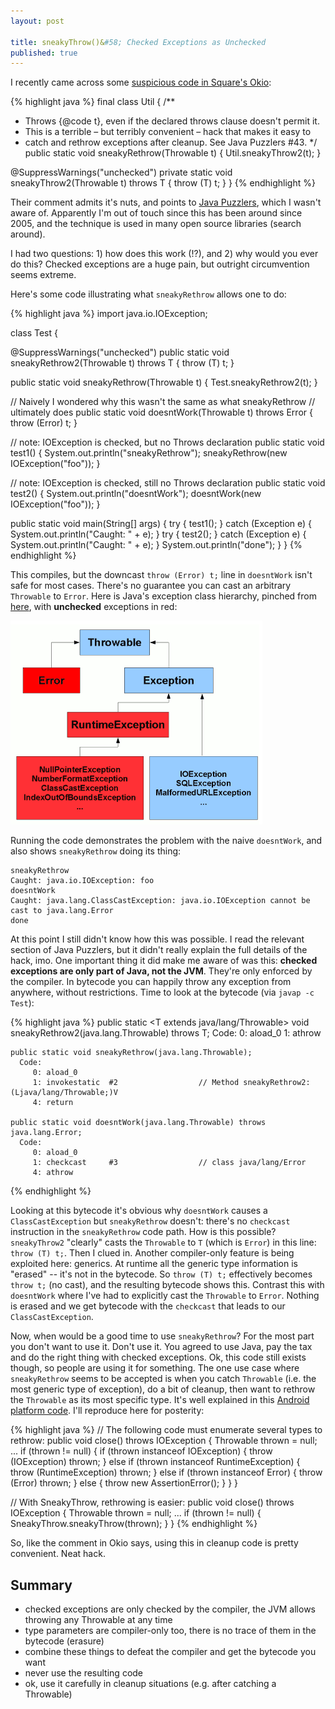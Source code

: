 ```yaml
---
layout: post

title: sneakyThrow()&#58; Checked Exceptions as Unchecked
published: true
---
```


I recently came across some [suspicious code in Square's
Okio](https://github.com/square/okio/blob/c200cb65ddf37fc4d11c01205ae1dd1eaf5f1136/okio/src/main/java/okio/Util.java#L64):

{% highlight java %}
final class Util {
  /**
   * Throws {@code t}, even if the declared throws clause doesn't permit it.
   * This is a terrible – but terribly convenient – hack that makes it easy to
   * catch and rethrow exceptions after cleanup. See Java Puzzlers #43.
   */
  public static void sneakyRethrow(Throwable t) {
    Util.<Error>sneakyThrow2(t);
  }

  @SuppressWarnings("unchecked")
  private static <T extends Throwable> void sneakyThrow2(Throwable t) throws T {
    throw (T) t;
  }
}
{% endhighlight %}

Their comment admits it's nuts, and points to [Java
Puzzlers](http://www.amazon.com/Java%C2%BF-Puzzlers-Traps-Pitfalls-Corner/dp/032133678X),
which I wasn't aware of.  Apparently I'm out of touch since this has been around
since 2005, and the technique is used in many open source libraries (search
around).

I had two questions: 1) how does this work (!?), and 2) why would you ever do this?
Checked exceptions are a huge pain, but outright circumvention seems extreme.

Here's some code illustrating what `sneakyRethrow` allows one to do:

{% highlight java %}
import java.io.IOException;

class Test {

  @SuppressWarnings("unchecked")
  public static <T extends Throwable> void sneakyRethrow2(Throwable t) throws T {
    throw (T) t;
  }

  public static void sneakyRethrow(Throwable t) {
    Test.<Error>sneakyRethrow2(t);
  }

  // Naively I wondered why this wasn't the same as what sneakyRethrow
  // ultimately does
  public static void doesntWork(Throwable t) throws Error {
    throw (Error) t;
  }

  // note: IOException is checked, but no Throws declaration
  public static void test1() {
    System.out.println("sneakyRethrow");
    sneakyRethrow(new IOException("foo"));
  }

  // note: IOException is checked, still no Throws declaration
  public static void test2() {
    System.out.println("doesntWork");
    doesntWork(new IOException("foo"));
  }

  public static void main(String[] args) {
    try {
      test1();
    } catch (Exception e) {
      System.out.println("Caught: " + e);
    }
    try {
      test2();
    } catch (Exception e) {
      System.out.println("Caught: " + e);
    }
    System.out.println("done");
  }
}
{% endhighlight %}

This compiles, but the downcast `throw (Error) t;` line in `doesntWork` isn't
safe for most cases.  There's no guarantee you can cast an arbitrary
`Throwable` to `Error`.  Here is Java's exception class hierarchy, pinched from
[here](http://www.javamex.com/tutorials/exceptions/exceptions_hierarchy.shtml),
with __unchecked__ exceptions in red:

![Java's exception hierarchy](/img/java-exception-hierarchy.png "Java's exception hierarchy")

Running the code demonstrates the problem with the naive `doesntWork`, and also
shows `sneakyRethrow` doing its thing:

    sneakyRethrow
    Caught: java.io.IOException: foo
    doesntWork
    Caught: java.lang.ClassCastException: java.io.IOException cannot be cast to java.lang.Error
    done

At this point I still didn't know how this was possible.  I read the relevant
section of Java Puzzlers, but it didn't really explain the full details of the
hack, imo.  One important thing it did make me aware of was this: __checked
exceptions are only part of Java, not the JVM__.  They're only enforced by the
compiler.  In bytecode you can happily throw any exception from anywhere,
without restrictions.  Time to look at the bytecode (via `javap -c Test`):

{% highlight java %}
    public static <T extends java/lang/Throwable> void sneakyRethrow2(java.lang.Throwable) throws T;
      Code:
         0: aload_0
         1: athrow

    public static void sneakyRethrow(java.lang.Throwable);
      Code:
         0: aload_0
         1: invokestatic  #2                  // Method sneakyRethrow2:(Ljava/lang/Throwable;)V
         4: return

    public static void doesntWork(java.lang.Throwable) throws java.lang.Error;
      Code:
         0: aload_0
         1: checkcast     #3                  // class java/lang/Error
         4: athrow
{% endhighlight %}

Looking at this bytecode it's obvious why `doesntWork` causes a
`ClassCastException` but `sneakyRethrow` doesn't: there's no `checkcast`
instruction in the `sneakyRethrow` code path.  How is this possible?
`sneakyThrow2` "clearly" casts the `Throwable` to `T` (which is `Error`) in
this line:  `throw (T) t;`.  Then I clued in.  Another compiler-only feature is
being exploited here: generics.  At runtime all the generic type information is
"erased" -- it's not in the bytecode.  So `throw (T) t;` effectively becomes
`throw t;` (no cast), and the resulting bytecode shows this.  Contrast this
with `doesntWork` where I've had to explicitly cast the `Throwable` to `Error`.
Nothing is erased and we get bytecode with the `checkcast` that leads to our
`ClassCastException`.

Now, when would be a good time to use `sneakyRethrow`?  For the most part you
don't want to use it.  Don't use it.  You agreed to use Java, pay the tax and
do the right thing with checked exceptions.  Ok, this code still exists though,
so people are using it for something.  The one use case where `sneakyRethrow`
seems to be accepted is when you catch `Throwable` (i.e. the most generic type
of exception), do a bit of cleanup, then want to rethrow the `Throwable` as its
most specific type.  It's well explained in this [Android platform
code](https://android.googlesource.com/platform/libcore/+/jb-mr2-release/luni/src/main/java/libcore/util/SneakyThrow.java).
I'll reproduce here for posterity:

{% highlight java %}
// The following code must enumerate several types to rethrow:
public void close() throws IOException {
    Throwable thrown = null;
    ...
    if (thrown != null) {
        if (thrown instanceof IOException) {
            throw (IOException) thrown;
        } else if (thrown instanceof RuntimeException) {
            throw (RuntimeException) thrown;
        } else if (thrown instanceof Error) {
            throw (Error) thrown;
        } else {
            throw new AssertionError();
        }
    }
}

// With SneakyThrow, rethrowing is easier:
public void close() throws IOException {
    Throwable thrown = null;
    ...
    if (thrown != null) {
        SneakyThrow.sneakyThrow(thrown);
    }
}
{% endhighlight %}

So, like the comment in Okio says, using this in cleanup code is pretty
convenient.  Neat hack.

## Summary

* checked exceptions are only checked by the compiler, the JVM allows throwing any Throwable at any time
* type parameters are compiler-only too, there is no trace of them in the bytecode (erasure)
* combine these things to defeat the compiler and get the bytecode you want
* never use the resulting code
* ok, use it carefully in cleanup situations (e.g. after catching a Throwable)

